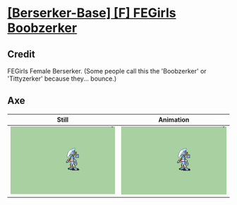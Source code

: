 # [\[Berserker-Base\] \[F\] FEGirls Boobzerker](../)

## Credit

FEGirls Female Berserker. (Some people call this the 'Boobzerker' or 'Tittyzerker' because they... bounce.)
	
## Axe

| Still | Animation |
| :---: | :-------: |
| ![Axe still](./Axe_000.png) | ![Axe animation](./Axe.gif) |
